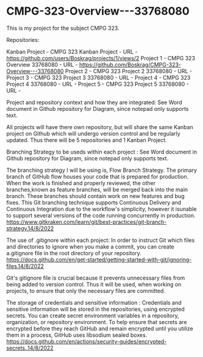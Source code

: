 # CMPG-323-Overview---33768080
This is my project for the subject CMPG 323.

Repositories:

Kanban Project - CMPG 323 Kanban Project - URL - https://github.com/users/Boskrag/projects/1/views/2
Project 1 - CMPG 323 Overview 33768080 - URL - https://github.com/Boskrag/CMPG-323-Overview---33768080
Project 2 - CMPG 323 Project 2 33768080 - URL -
Project 3 - CMPG 323 Project 3 33768080 - URL -
Project 4 - CMPG 323 Project 4 33768080 - URL -
Project 5 - CMPG 323 Project 5 33768080 - URL -


Project and repository context and how they are integrated:
See Word document in Github repository for Diagram, since notepad only supports text.

All projects will have there own repository, but will share the same Kanban project on Github which will undergo version control and be regularly updated.
Thus there will be 5 repositories and 1 Kanban Project.


Branching Strategy to be useds within each project :
See Word document in Github repository for Diagram, since notepad only supports text.

The branching strategy I will be using is, Flow Branch Strategy.
The primary branch of GitHub flow houses your code that is prepared for production.
When the work is finished and properly reviewed, the other branches,known as feature branches, will be merged back into the main branch.
These branches should contain work on new features and bug fixes.
This Git branching technique supports Continuous Delivery and Continuous Integration due to the workflow's simplicity,
however it isunable to support several versions of the code running concurrently in production.
https://www.gitkraken.com/learn/git/best-practices/git-branch-strategy.14/8/2022


The use of .gitignore within each project:
In order to instruct Git which files and directories to ignore when you make a commit,
you can create a.gitignore file in the root directory of your repository.
https://docs.github.com/en/get-started/getting-started-with-git/ignoring-files.14/8/2022

Git's gitignore file is crucial because it prevents unnecessary files
from being added to version control. Thus it will be used, when
working on projects, to ensure that only the necessary files are committed.


The storage of credentials and sensitive information :
Credentials and sensitive information will be stored in
the repositories, using encrypted secrets.
You can create secret environment variables in a repository, organization, or repository environment.
To help ensure that secrets are encrypted before they reach GitHub and
remain encrypted until you utilize them in a process, GitHub uses libsodium sealed boxes.
https://docs.github.com/en/actions/security-guides/encrypted-secrets..14/8/2022

